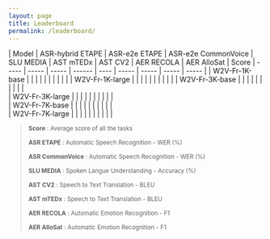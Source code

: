 ```yaml
---
layout: page
title: Leaderboard
permalink: /leaderboard/
---
```

<script src="https://code.iconify.design/1/1.0.7/iconify.min.js"></script>


| Model | ASR-hybrid ETAPE | ASR-e2e ETAPE | ASR-e2e CommonVoice | SLU MEDIA | AST mTEDx | AST CV2   | AER RECOLA   | AER AlloSat   | Score
| ----- | ----- | ----- | ------ | ---- | ----- | ----- | ----- | ----- | 
| W2V-Fr-1K-base <a href="https://huggingface.co/LeBenchmark/wav2vec2-FR-1K-base"><span class="iconify" data-icon="ion-md-link" data-inline="false"></span></a>  |  |  |  |   |  |  | |  |  |
| W2V-Fr-1K-large <a href="https://huggingface.co/LeBenchmark/wav2vec2-FR-1K-large"><span class="iconify" data-icon="ion-md-link" data-inline="false"></span></a> |  |  |  |   |  |  | |  |  |
| W2V-Fr-3K-base <a href="https://huggingface.co/LeBenchmark/wav2vec2-FR-3K-base"><span class="iconify" data-icon="ion-md-link" data-inline="false"></span></a>                            |  |  |  |   |  |  | |  | |  
| W2V-Fr-3K-large <a href="https://huggingface.co/LeBenchmark/wav2vec2-FR-3K-large"><span class="iconify" data-icon="ion-md-link" data-inline="false"></span></a>                           |  |  |  |   |  |  | |  |  |  
| W2V-Fr-7K-base <a href="https://huggingface.co/LeBenchmark/wav2vec2-FR-7K-base"><span class="iconify" data-icon="ion-md-link" data-inline="false"></span></a>                            |  |  |  |   |  |  | |  | |  
| W2V-Fr-7K-large <a href="https://huggingface.co/LeBenchmark/wav2vec2-FR-7K-large"><span class="iconify" data-icon="ion-md-link" data-inline="false"></span></a>                           |  |  |  |   |  |  | |  |  |  

><sub> **Score** : Average score of all the tasks 
>
><sub> **ASR ETAPE** : Automatic Speech Recognition - WER (%)
>
><sub> **ASR CommonVoice** : Automatic Speech Recognition - WER (%)
>
><sub> **SLU MEDIA** : Spoken Langue Understanding - Accuracy (%)
>
><sub> **AST CV2** : Speech to Text Translation - BLEU 
>
><sub> **AST mTEDx** : Speech to Text Translation - BLEU 
>
><sub> **AER RECOLA** : Automatic Emotion Recognition - F1 
>
><sub> **AER AlloSat** : Automatic Emotion Recognition - F1
